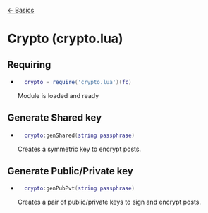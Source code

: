[<- Basics](basics.md)
# Crypto (crypto.lua)

## Requiring 
- ```lua
	crypto = require('crypto.lua')(fc)
	```
	Module is loaded and ready

## Generate Shared key
- ```lua
	crypto:genShared(string passphrase)
	```
	Creates a symmetric key to encrypt posts.

## Generate Public/Private key
- ```lua
	crypto:genPubPvt(string passphrase)
	```
	Creates a pair of public/private keys to sign and encrypt posts.